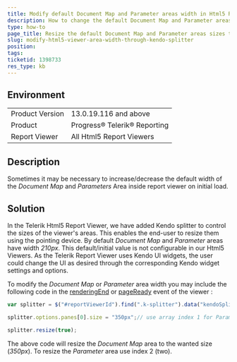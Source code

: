 ```yaml
---
title: Modify default Document Map and Parameter areas width in Html5 Report Viewer
description: How to change the default Document Map and Parameter areas sizes on initial load in the Html5 Report Viewer with Kendo splitter
type: how-to
page_title: Resize the default Document Map and Parameter areas sizes through the splitter
slug: modify-html5-viewer-area-width-through-kendo-splitter
position: 
tags: 
ticketid: 1398733
res_type: kb
---
```


## Environment
<table>
	<tr>
		<td>Product Version</td>
		<td>13.0.19.116 and above</td>
	</tr>
	<tr>
		<td>Product</td>
		<td>Progress® Telerik® Reporting</td>
	</tr>
	<tr>
		<td>Report Viewer</td>
		<td>All Html5 Report Viewers</td>
	</tr>
</table>


## Description
Sometimes it may be necessary to increase/decrease the default width of the _Document Map_ and _Parameters_ Area inside report viewer on initial load.

## Solution
In the Telerik Html5 Report Viewer, we have added Kendo splitter to control the sizes of the viewer's areas. This enables the end-user to resize them using the pointing device. By default _Document Map_ and _Parameter_ areas have width _210px_. This default/initial value is not configurable in our Html5 Viewers. As the Telerik Report Viewer uses Kendo UI widgets, the user could change the UI as desired through the corresponding Kendo widget settings and options.  
  
To modify the _Document Map_ or _Parameter_ area width you may include the following code in the [renderingEnd](../html5-report-viewer-reportviewer-events-renderingend) or [pageReady](../html5-report-viewer-reportviewer-events-pageready) event of the viewer :   
  

```JavaScript
var splitter = $("#reportViewerId").find(".k-splitter").data("kendoSplitter")

splitter.options.panes[0].size = "350px";// use array index 1 for Parameter area and 0 for Document Map area

splitter.resize(true);
```
  
The above code will resize the _Document Map_ area to the wanted size (_350px_). To resize the _Parameter_ area use index 2 (two).

